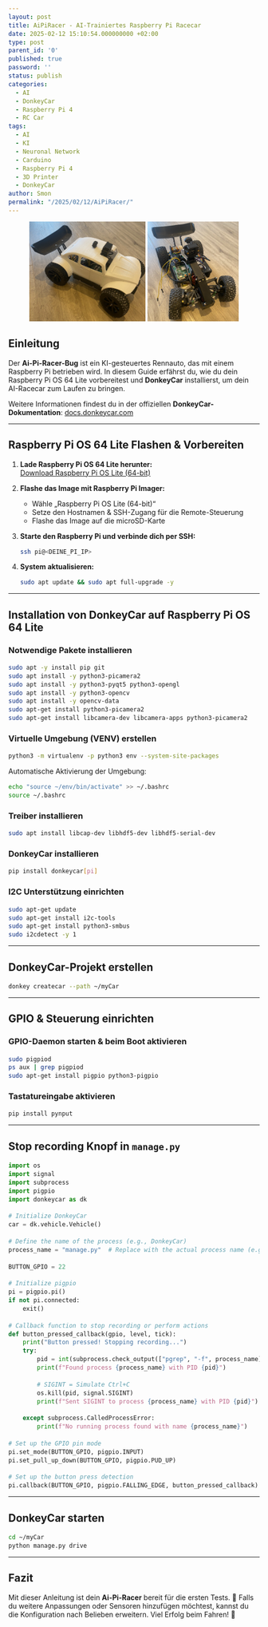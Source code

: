 ```yaml
---
layout: post
title: AiPiRacer - AI-Trainiertes Raspberry Pi Racecar
date: 2025-02-12 15:10:54.000000000 +02:00
type: post
parent_id: '0'
published: true
password: ''
status: publish
categories:
  - AI
  - DonkeyCar
  - Raspberry Pi 4
  - RC Car
tags:
  - AI
  - KI
  - Neuronal Network
  - Carduino
  - Raspberry Pi 4
  - 3D Printer
  - DonkeyCar
author: Smon
permalink: "/2025/02/12/AiPiRacer/"
---
```


<p align="center">
  <img src="/assets/2025/02/aipiracer_02.png" height="200" />
  <img src="/assets/2025/02/aipiracer_01.png" height="200" />
</p>


## Einleitung
Der **Ai-Pi-Racer-Bug** ist ein KI-gesteuertes Rennauto, das mit einem Raspberry Pi betrieben wird. In diesem Guide erfährst du, wie du dein Raspberry Pi OS 64 Lite vorbereitest und **DonkeyCar** installierst, um dein AI-Racecar zum Laufen zu bringen.

Weitere Informationen findest du in der offiziellen **DonkeyCar-Dokumentation**: [docs.donkeycar.com](https://docs.donkeycar.com)

---

## Raspberry Pi OS 64 Lite Flashen & Vorbereiten

1. **Lade Raspberry Pi OS 64 Lite herunter:**  
   [Download Raspberry Pi OS Lite (64-bit)](https://www.raspberrypi.com/software/operating-systems/)

2. **Flashe das Image mit Raspberry Pi Imager:**  
   - Wähle „Raspberry Pi OS Lite (64-bit)“
   - Setze den Hostnamen & SSH-Zugang für die Remote-Steuerung
   - Flashe das Image auf die microSD-Karte

3. **Starte den Raspberry Pi und verbinde dich per SSH:**  
   ```sh
   ssh pi@<DEINE_PI_IP>
   ```

4. **System aktualisieren:**  
   ```sh
   sudo apt update && sudo apt full-upgrade -y
   ```

---

## Installation von DonkeyCar auf Raspberry Pi OS 64 Lite

### Notwendige Pakete installieren
```sh
sudo apt -y install pip git
sudo apt install -y python3-picamera2
sudo apt install -y python3-pyqt5 python3-opengl
sudo apt install -y python3-opencv
sudo apt install -y opencv-data
sudo apt-get install python3-picamera2
sudo apt-get install libcamera-dev libcamera-apps python3-picamera2
```

### Virtuelle Umgebung (VENV) erstellen
```sh
python3 -m virtualenv -p python3 env --system-site-packages
```
Automatische Aktivierung der Umgebung:
```sh
echo "source ~/env/bin/activate" >> ~/.bashrc
source ~/.bashrc
```

### Treiber installieren
```sh
sudo apt install libcap-dev libhdf5-dev libhdf5-serial-dev
```

### DonkeyCar installieren
```sh
pip install donkeycar[pi]
```

### I2C Unterstützung einrichten
```sh
sudo apt-get update
sudo apt-get install i2c-tools
sudo apt-get install python3-smbus
sudo i2cdetect -y 1
```

---

## DonkeyCar-Projekt erstellen
```sh
donkey createcar --path ~/myCar
```

---

## GPIO & Steuerung einrichten

### GPIO-Daemon starten & beim Boot aktivieren
```sh
sudo pigpiod
ps aux | grep pigpiod
sudo apt-get install pigpio python3-pigpio
```

### Tastatureingabe aktivieren
```sh
pip install pynput
```

---

## Stop recording Knopf in `manage.py`
```python
import os
import signal
import subprocess
import pigpio
import donkeycar as dk

# Initialize DonkeyCar
car = dk.vehicle.Vehicle()

# Define the name of the process (e.g., DonkeyCar)
process_name = "manage.py"  # Replace with the actual process name (e.g., "manage.py" for DonkeyCar)

BUTTON_GPIO = 22

# Initialize pigpio
pi = pigpio.pi()
if not pi.connected:
    exit()

# Callback function to stop recording or perform actions
def button_pressed_callback(gpio, level, tick):
    print("Button pressed! Stopping recording...")
    try:
        pid = int(subprocess.check_output(["pgrep", "-f", process_name]).strip())
        print(f"Found process {process_name} with PID {pid}")
        
        # SIGINT = Simulate Ctrl+C 
        os.kill(pid, signal.SIGINT)
        print(f"Sent SIGINT to process {process_name} with PID {pid}")

    except subprocess.CalledProcessError:
        print(f"No running process found with name {process_name}")

# Set up the GPIO pin mode
pi.set_mode(BUTTON_GPIO, pigpio.INPUT)
pi.set_pull_up_down(BUTTON_GPIO, pigpio.PUD_UP)

# Set up the button press detection
pi.callback(BUTTON_GPIO, pigpio.FALLING_EDGE, button_pressed_callback)
```

---

## DonkeyCar starten
```sh
cd ~/myCar
python manage.py drive
```

---

## Fazit
Mit dieser Anleitung ist dein **Ai-Pi-Racer** bereit für die ersten Tests. 🚀 Falls du weitere Anpassungen oder Sensoren hinzufügen möchtest, kannst du die Konfiguration nach Belieben erweitern. Viel Erfolg beim Fahren! 🎉

